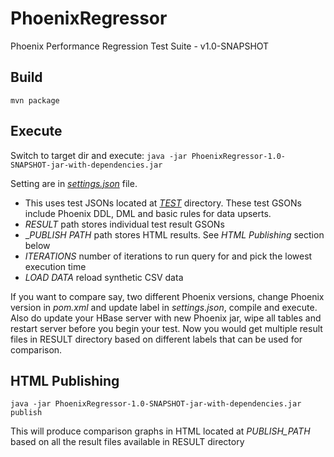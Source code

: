 # PhoenixRegressor
Phoenix Performance Regression Test Suite - v1.0-SNAPSHOT

## Build
``mvn package``

## Execute
Switch to target dir and execute: ``java -jar PhoenixRegressor-1.0-SNAPSHOT-jar-with-dependencies.jar``

Setting are in [_settings.json_](https://github.com/mujtabachohan/PhoenixRegressor/blob/master/src/main/resources/settings.json) file.

* This uses test JSONs located at [_TEST_](https://github.com/mujtabachohan/PhoenixRegressor/tree/master/src/main/resources/test) directory. These test GSONs include Phoenix DDL, DML and basic rules for data upserts.
* _RESULT_ path stores individual test result GSONs
* __PUBLISH PATH_ path stores HTML results. See _HTML Publishing_ section below
* _ITERATIONS_ number of iterations to run query for and pick the lowest execution time
* _LOAD DATA_ reload synthetic CSV data

If you want to compare say, two different Phoenix versions, change Phoenix version in _pom.xml_ and update label in _settings.json_, compile and execute. Also do update your HBase server with new Phoenix jar, wipe all tables and restart server before you begin your test. Now you would get multiple result files in RESULT directory based on different labels that can be used for comparison.

## HTML Publishing
``java -jar PhoenixRegressor-1.0-SNAPSHOT-jar-with-dependencies.jar publish``

This will produce comparison graphs in HTML located at _PUBLISH_PATH_ based on all the result files available in RESULT directory

